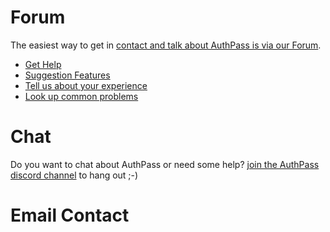 # Forum

The easiest way to get in [contact and talk about AuthPass is via our Forum](https://forum.authpass.app/).

* [Get Help](https://forum.authpass.app/c/user-help/5)
* [Suggestion Features](https://forum.authpass.app/c/feature-discussions/7)
* [Tell us about your experience](https://forum.authpass.app/c/experience/8)
* [Look up common problems](https://forum.authpass.app/c/user-help/common-error-messages-and-problems/10)

# Chat

Do you want to chat about AuthPass or need some help? 
[join the AuthPass discord channel](https://discord.gg/Nuraxmc) to hang out ;-)

# Email Contact

<script type="text/javascript">
(function(d, src, c) { var t=d.scripts[d.scripts.length - 1],s=d.createElement('script');s.id='la_x2s6df8d';s.async=true;s.src=src;s.onload=s.onreadystatechange=function(){var rs=this.readyState;if(rs&&(rs!='complete')&&(rs!='loaded')){return;}c(this);};t.parentElement.insertBefore(s,t.nextSibling);})(document,
'https://codeuxdesign.ladesk.com/scripts/track.js',
function(e){ LiveAgent.createForm('t2qwu2rw', e); });
</script>
